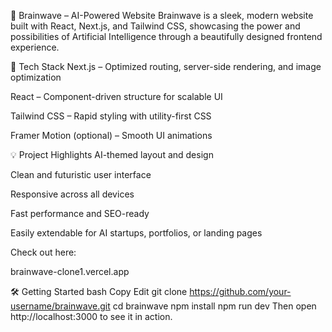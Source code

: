 🧠 Brainwave – AI-Powered Website
Brainwave is a sleek, modern website built with React, Next.js, and Tailwind CSS, showcasing the power and possibilities of Artificial Intelligence through a beautifully designed frontend experience.

🚀 Tech Stack
Next.js – Optimized routing, server-side rendering, and image optimization

React – Component-driven structure for scalable UI

Tailwind CSS – Rapid styling with utility-first CSS

Framer Motion (optional) – Smooth UI animations

💡 Project Highlights
AI-themed layout and design

Clean and futuristic user interface

Responsive across all devices

Fast performance and SEO-ready

Easily extendable for AI startups, portfolios, or landing pages

Check out here:

brainwave-clone1.vercel.app

🛠️ Getting Started
bash
Copy
Edit
git clone https://github.com/your-username/brainwave.git
cd brainwave
npm install
npm run dev
Then open http://localhost:3000 to see it in action.


